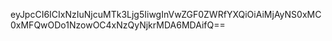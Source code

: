 eyJpcCI6ICIxNzIuNjcuMTk3Ljg5IiwgInVwZGF0ZWRfYXQiOiAiMjAyNS0xMC0xMFQwODo1NzowOC4xNzQyNjkrMDA6MDAifQ==
